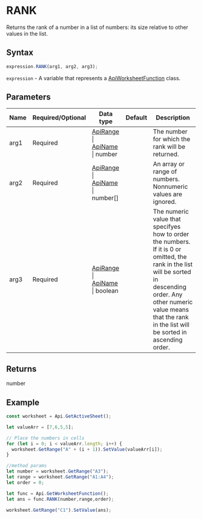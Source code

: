 # RANK

Returns the rank of a number in a list of numbers: its size relative to other values in the list.

## Syntax

```javascript
expression.RANK(arg1, arg2, arg3);
```

`expression` - A variable that represents a [ApiWorksheetFunction](../ApiWorksheetFunction.md) class.

## Parameters

| **Name** | **Required/Optional** | **Data type** | **Default** | **Description** |
| ------------- | ------------- | ------------- | ------------- | ------------- |
| arg1 | Required | [ApiRange](../../ApiRange/ApiRange.md) \| [ApiName](../../ApiName/ApiName.md) \| number |  | The number for which the rank will be returned. |
| arg2 | Required | [ApiRange](../../ApiRange/ApiRange.md) \| [ApiName](../../ApiName/ApiName.md) \| number[] |  | An array or range of numbers. Nonnumeric values are ignored. |
| arg3 | Required | [ApiRange](../../ApiRange/ApiRange.md) \| [ApiName](../../ApiName/ApiName.md) \| boolean |  | The numeric value that specifyes how to order the numbers. If it is 0 or omitted, the rank in the list will be sorted in descending order. Any other numeric value means that the rank in the list will be sorted in ascending order. |

## Returns

number

## Example



```javascript editor-xlsx
const worksheet = Api.GetActiveSheet();

let valueArr = [7,6,5,5];

// Place the numbers in cells
for (let i = 0; i < valueArr.length; i++) {
  worksheet.GetRange("A" + (i + 1)).SetValue(valueArr[i]);
}

//method params
let number = worksheet.GetRange("A3");
let range = worksheet.GetRange("A1:A4");
let order = 0;

let func = Api.GetWorksheetFunction();
let ans = func.RANK(number,range,order); 

worksheet.GetRange("C1").SetValue(ans);

```
